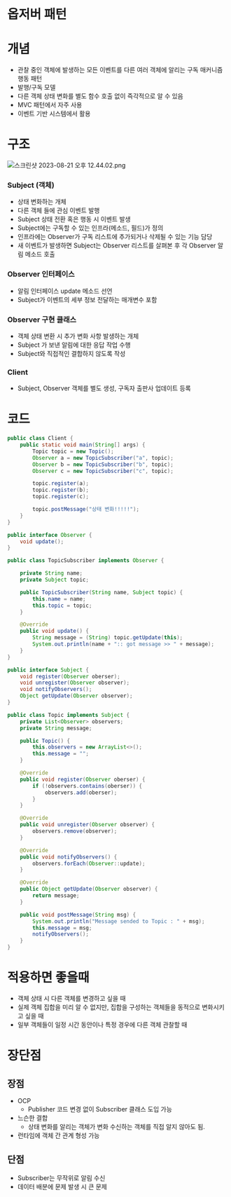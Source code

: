 # 옵저버 패턴

# 개념

- 관찰 중인 객체에 발생하는 모든 이벤트를 다른 여러 객체에 알리는 구독 매커니즘 행동 패턴
- 발행/구독 모델
- 다른 객체 상태 변화를 별도 함수 호출 없이 즉각적으로 알 수 있음
- MVC 패턴에서 자주 사용
- 이벤트 기반 시스템에서 활용

# 구조
![스크린샷 2023-08-21 오후 12.44.02.png](..%2F..%2F..%2F..%2F..%2F..%2F..%2F..%2F..%2F..%2FDesktop%2F%EC%8A%A4%ED%81%AC%EB%A6%B0%EC%83%B7%202023-08-21%20%EC%98%A4%ED%9B%84%2012.44.02.png)

### Subject (객체)

- 상태 변화하는 개체
- 다른 객체 들에 관심 이벤트 발행
- Subject 상태 전환 혹은 행동 시 이벤트 발생
- Subject에는 구독할 수 있는 인프라(메소드, 필드)가 정의
- 인프라에는 Observer가 구독 리스트에 추가되거나 삭제될 수 있는 기능 담당
- 새 이벤트가 발생하면 Subject는 Observer 리스트를 살펴본 후 각 Observer 알림 메소드 호출

### Observer 인터페이스

- 알림 인터페이스 update 메소드 선언
- Subject가 이벤트의 세부 정보 전달하는 매개변수 포함

### Observer 구현 클래스

- 객체 상태 변환 시 추가 변화 사항 발생하는 개체
- Subject 가 보낸 알림에 대한 응답 작업 수행
- Subject와 직접적인 결합하지 않도록 작성

### Client

- Subject, Observer 객체를 별도 생성, 구독자 출판사 업데이트 등록

# 코드

```java
public class Client {
    public static void main(String[] args) {
        Topic topic = new Topic();
        Observer a = new TopicSubscriber("a", topic);
        Observer b = new TopicSubscriber("b", topic);
        Observer c = new TopicSubscriber("c", topic);

        topic.register(a);
        topic.register(b);
        topic.register(c);

        topic.postMessage("상태 변화!!!!!");
    }
}
```

```java
public interface Observer {
    void update();
}
```

```java
public class TopicSubscriber implements Observer {

    private String name;
    private Subject topic;

    public TopicSubscriber(String name, Subject topic) {
        this.name = name;
        this.topic = topic;
    }

    @Override
    public void update() {
        String message = (String) topic.getUpdate(this);
        System.out.println(name + ":: got message >> " + message);
    }
}
```

```java
public interface Subject {
    void register(Observer oberser);
    void unregister(Observer observer);
    void notifyObservers();
    Object getUpdate(Observer observer);
}
```

```java
public class Topic implements Subject {
    private List<Observer> observers;
    private String message;

    public Topic() {
        this.observers = new ArrayList<>();
        this.message = "";
    }

    @Override
    public void register(Observer oberser) {
        if (!observers.contains(oberser)) {
            observers.add(oberser);
        }
    }

    @Override
    public void unregister(Observer observer) {
        observers.remove(observer);
    }

    @Override
    public void notifyObservers() {
        observers.forEach(Observer::update);
    }

    @Override
    public Object getUpdate(Observer observer) {
        return message;
    }

    public void postMessage(String msg) {
        System.out.println("Message sended to Topic : " + msg);
        this.message = msg;
        notifyObservers();
    }
}
```

# 적용하면 좋을때

- 객체 상태 시 다른 객체를 변경하고 싶을 때
- 실제 객체 집합을 미리 알 수 없지만, 집합을 구성하는 객체들을 동적으로 변화시키고 싶을 때
- 일부 객체들이 일정 시간 동안이나 특정 경우에 다른 객체 관찰할 때

# 장단점

## 장점

- OCP
  - Publisher 코드 변경 없이 Subscriber 클래스 도입 가능
- 느슨한 결합
  - 상태 변화를 알리는 객체가 변화 수신하는 객체를 직접 알지 않아도 됨.
- 런타임에 객체 간 관계 형성 가능

## 단점

- Subscriber는 무작위로 알림 수신
- 데이터 배분에 문제 발생 시 큰 문제